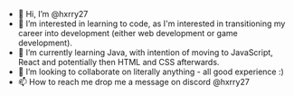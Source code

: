 - 👋 Hi, I’m @hxrry27
- 👀 I’m interested in learning to code, as I'm interested in transitioning my career into development (either web development or game development).
- 🌱 I’m currently learning Java, with intention of moving to JavaScript, React and potentially then HTML and CSS afterwards.
- 💞️ I’m looking to collaborate on literally anything - all good experience :)
- 📫 How to reach me drop me a message on discord @hxrry27

<!---
hxrry27/hxrry27 is a ✨ special ✨ repository because its `README.md` (this file) appears on your GitHub profile.
You can click the Preview link to take a look at your changes.
--->
